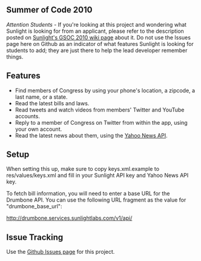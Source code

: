 Summer of Code 2010
--------

_Attention Students_ - If you're looking at this project and wondering what Sunlight is looking for from an applicant, please refer to the description posted on [Sunlight's GSOC 2010 wiki page](http://wiki.sunlightlabs.com/GSOC_2010#Congress_Android_App) about it.  Do not use the Issues page here on Github as an indicator of what features Sunlight is looking for students to add; they are just there to help the lead developer remember things.

Features
--------

* Find members of Congress by using your phone's location, a zipcode, a last name, or a state.
* Read the latest bills and laws.
* Read tweets and watch videos from members' Twitter and YouTube accounts.
* Reply to a member of Congress on Twitter from within the app, using your own account.
* Read the latest news about them, using the [Yahoo News API](http://developer.yahoo.com/search/news/V1/newsSearch.html).


Setup
-----

When setting this up, make sure to copy keys.xml.example to res/values/keys.xml and fill in your Sunlight API key and Yahoo News API key.

To fetch bill information, you will need to enter a base URL for the Drumbone API.  You can use the following URL fragment as the value for "drumbone_base_url":

http://drumbone.services.sunlightlabs.com/v1/api/


Issue Tracking
------

Use the [Github Issues page](http://github.com/sunlightlabs/congress/issues) for this project.